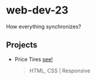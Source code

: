 ﻿# web-dev-23
How everything synchronizes? <br>

## Projects
* Price Tires [see!](https://pricetires.netlify.app/)
  > HTML, CSS | Responsive
